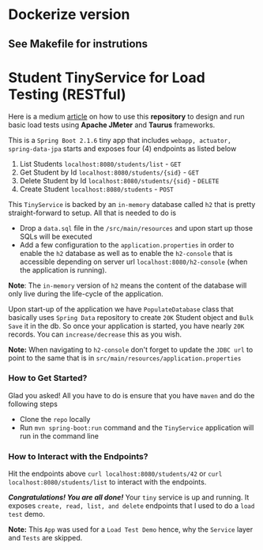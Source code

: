 # Dockerize version
## See Makefile for instrutions

# Student TinyService for Load Testing (RESTful)

Here is a medium [article](https://medium.com/@rhamedy/how-to-load-test-a-developers-guide-to-performance-testing-5264faaf4e33?sk=b6286f9bed051f53a642c62c163014f3) on how to use this **repository** to design and run basic load tests using **Apache JMeter** and **Taurus** frameworks.   

This is a `Spring Boot 2.1.6` tiny app that includes `webapp, actuator, spring-data-jpa` starts and exposes four (4) endpoints as listed below 

1. List Students `localhost:8080/students/list` - `GET` 
2. Get Student by Id `localhost:8080/students/{sid}` - `GET` 
3. Delete Student by Id `localhost:8080/students/{sid}` - `DELETE`
4. Create Student `localhost:8080/students` - `POST`

This `TinyService` is backed by an `in-memory` database called `h2` that is pretty straight-forward to setup. All that is needed to do is 

 - Drop a `data.sql` file in the `/src/main/resources` and upon start up those SQLs will be executed
 - Add a few configuration to the `application.properties` in order to enable the `h2` database as well as to enable the `h2-console` that is accessible depending on server url `localhost:8080/h2-console` (when the application is running).

**Note**: The `in-memory` version of `h2` means the content of the database will only live during the life-cycle of the application. 

Upon start-up of the application we have `PopulateDatabase` class that basically uses `Spring Data` repository to create `20K` Student object and `Bulk Save` it in the db. So once your application is started, you have nearly `20K` records. You can `increase/decrease` this as you wish. 

**Note:** When navigating to `h2-console` don't forget to update the `JDBC url` to point to the same that is in `src/main/resources/application.properties` 

### How to Get Started? 
Glad you asked! All you have to do is ensure that you have `maven` and do the following steps 
- Clone the `repo` locally 
-  Run `mvn spring-boot:run` command and the `TinyService` application will run in the command line

### How to Interact with the Endpoints?
Hit the endpoints above `curl localhost:8080/students/42` or `curl localhost:8080/students/list` to interact with the endpoints. 

***Congratulations! You are all done!*** 
Your `tiny` service is up and running. It exposes `create, read, list, and delete` endpoints that I used to do a `load test` demo. 

**Note:** This `App` was used for a `Load Test Demo` hence, why the `Service` layer and `Tests` are skipped.
